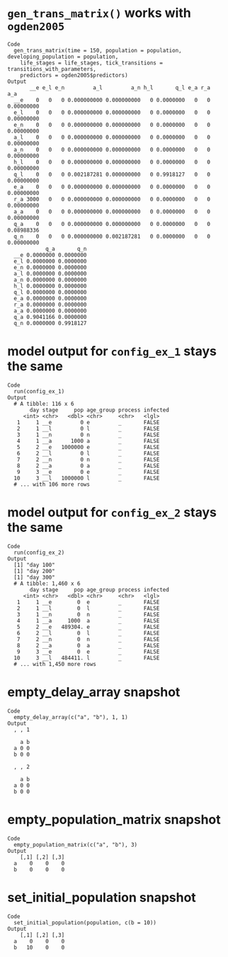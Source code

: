 # `gen_trans_matrix()` works with `ogden2005`

    Code
      gen_trans_matrix(time = 150, population = population, developing_population = population,
        life_stages = life_stages, tick_transitions = transitions_with_parameters,
        predictors = ogden2005$predictors)
    Output
           __e e_l e_n         a_l         a_n h_l       q_l e_a r_a        a_a
      __e    0   0   0 0.000000000 0.000000000   0 0.0000000   0   0 0.00000000
      e_l    0   0   0 0.000000000 0.000000000   0 0.0000000   0   0 0.00000000
      e_n    0   0   0 0.000000000 0.000000000   0 0.0000000   0   0 0.00000000
      a_l    0   0   0 0.000000000 0.000000000   0 0.0000000   0   0 0.00000000
      a_n    0   0   0 0.000000000 0.000000000   0 0.0000000   0   0 0.00000000
      h_l    0   0   0 0.000000000 0.000000000   0 0.0000000   0   0 0.00000000
      q_l    0   0   0 0.002187281 0.000000000   0 0.9918127   0   0 0.00000000
      e_a    0   0   0 0.000000000 0.000000000   0 0.0000000   0   0 0.00000000
      r_a 3000   0   0 0.000000000 0.000000000   0 0.0000000   0   0 0.00000000
      a_a    0   0   0 0.000000000 0.000000000   0 0.0000000   0   0 0.00000000
      q_a    0   0   0 0.000000000 0.000000000   0 0.0000000   0   0 0.08988336
      q_n    0   0   0 0.000000000 0.002187281   0 0.0000000   0   0 0.00000000
                q_a       q_n
      __e 0.0000000 0.0000000
      e_l 0.0000000 0.0000000
      e_n 0.0000000 0.0000000
      a_l 0.0000000 0.0000000
      a_n 0.0000000 0.0000000
      h_l 0.0000000 0.0000000
      q_l 0.0000000 0.0000000
      e_a 0.0000000 0.0000000
      r_a 0.0000000 0.0000000
      a_a 0.0000000 0.0000000
      q_a 0.9041166 0.0000000
      q_n 0.0000000 0.9918127

# model output for `config_ex_1` stays the same

    Code
      run(config_ex_1)
    Output
      # A tibble: 116 x 6
           day stage     pop age_group process infected
         <int> <chr>   <dbl> <chr>     <chr>   <lgl>   
       1     1 __e         0 e         _       FALSE   
       2     1 __l         0 l         _       FALSE   
       3     1 __n         0 n         _       FALSE   
       4     1 __a      1000 a         _       FALSE   
       5     2 __e   1000000 e         _       FALSE   
       6     2 __l         0 l         _       FALSE   
       7     2 __n         0 n         _       FALSE   
       8     2 __a         0 a         _       FALSE   
       9     3 __e         0 e         _       FALSE   
      10     3 __l   1000000 l         _       FALSE   
      # ... with 106 more rows

# model output for `config_ex_2` stays the same

    Code
      run(config_ex_2)
    Output
      [1] "day 100"
      [1] "day 200"
      [1] "day 300"
      # A tibble: 1,460 x 6
           day stage     pop age_group process infected
         <int> <chr>   <dbl> <chr>     <chr>   <lgl>   
       1     1 __e        0  e         _       FALSE   
       2     1 __l        0  l         _       FALSE   
       3     1 __n        0  n         _       FALSE   
       4     1 __a     1000  a         _       FALSE   
       5     2 __e   489304. e         _       FALSE   
       6     2 __l        0  l         _       FALSE   
       7     2 __n        0  n         _       FALSE   
       8     2 __a        0  a         _       FALSE   
       9     3 __e        0  e         _       FALSE   
      10     3 __l   484411. l         _       FALSE   
      # ... with 1,450 more rows

# empty_delay_array snapshot

    Code
      empty_delay_array(c("a", "b"), 1, 1)
    Output
      , , 1
      
        a b
      a 0 0
      b 0 0
      
      , , 2
      
        a b
      a 0 0
      b 0 0
      

# empty_population_matrix snapshot

    Code
      empty_population_matrix(c("a", "b"), 3)
    Output
        [,1] [,2] [,3]
      a    0    0    0
      b    0    0    0

# set_initial_population snapshot

    Code
      set_initial_population(population, c(b = 10))
    Output
        [,1] [,2] [,3]
      a    0    0    0
      b   10    0    0

